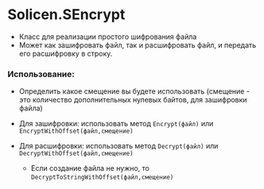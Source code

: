 # Solicen.SEncrypt
* Класс для реализации простого шифрования файла
* Может как зашифровать файл, так и расшифровать файл, и передать его расшифровку в строку.

### Использование:
* Определить какое смещение вы будете использовать (смещение - это количество дополнительных нулевых байтов, для зашифровки файла)

* Для зашифровки: использовать метод `Encrypt(файл)` или `EncryptWithOffset(файл,смещение)`
* Для расшифровки: использовать метод `Decrypt(файл)` или `DecryptWithOffset(файл,смещение)`
  * Если создание файла не нужно, то `DecryptToStringWithOffset(файл,смещение)`
